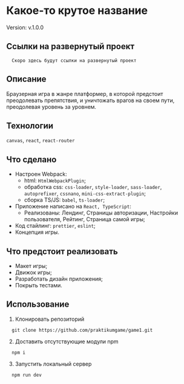 # Какое-то крутое название

Version: v.1.0.0

## Ссылки на развернутый проект

```
  Скоро здесь будут ссылки на развернутый проект
```

## Описание

Браузерная игра в жанре платформер, в которой предстоит преодолевать препятствия, и уничтожать врагов на своем пути, преодолевая уровень за уровнем.

## Технологии

`canvas`, `react`, `react-router`

## Что сделано

- Настроен Webpack:
  - html: `HtmlWebpackPlugin`;
  - обработка css: `css-loader`, `style-loader`, `sass-loader`, `autoprefixer`, `cssnano`, `mini-css-extract-plugin`;
  - сборка TS/JS: `babel`, `ts-loader`;
- Приложение написано на `React, TypeScript`:
  - Реализованы: Лендинг, Страницы авторизации, Настройки пользователя, Рейтинг, Страница самой игры;
- Код стайлинг: `prettier`, `eslint`;
- Концепция игры.

## Что предстоит реализовать

- Макет игры;
- Движок игры;
- Разработать дизайн приложения;
- Покрыть тестами.

## Использование

1. Клонировать репозиторий

```
  git clone https://github.com/praktikumgame/game1.git
```

2. Доставить отсутствующие модули npm

```
  npm i
```

3. Запустить локальный сервер

```
  npm run dev
```

